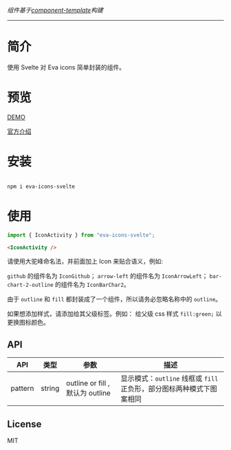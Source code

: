 _组件基于[component-template](https://github.com/sveltejs/component-template)构建_

---

# 简介

使用 Svelte 对 Eva icons 简单封装的组件。

# 预览

[DEMO](https://svelte.dev/repl/9660e216a02c409ea54f24b769748347)

[官方介绍](https://akveo.github.io/eva-icons/#/)

# 安装

```bash

npm i eva-icons-svelte
```

# 使用

```javascript
import { IconActivity } from "eva-icons-svelte";
```

```html
<IconActivity />
```

请使用大驼峰命名法，并前面加上 Icon 来贴合语义，例如:

`github` 的组件名为 `IconGithub`；
`arrow-left` 的组件名为 `IconArrowLeft`；
`bar-chart-2-outline` 的组件名为 `IconBarChar2`。

由于 `outline` 和 `fill` 都封装成了一个组件，所以请务必忽略名称中的 `outline`。

如果想添加样式，请添加给其父级标签。例如：
给父级 css 样式 `fill:green;` 以更换图标颜色。

## API

|   API   | 类型   | 参数                            | 描述                                                                 |
| :-----: | ------ | ------------------------------- | -------------------------------------------------------------------- |
| pattern | string | outline or fill ,默认为 outline | 显示模式：`outline` 线框或 `fill` 正负形，部分图标两种模式下图案相同 |

## License

MIT
